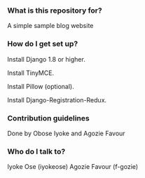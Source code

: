 
### What is this repository for? ###

A simple sample blog website 

### How do I get set up? ###

Install Django 1.8 or higher.

Install TinyMCE.

Install Pillow (optional).

Install Django-Registration-Redux.

### Contribution guidelines ###

Done by Obose Iyoke and Agozie Favour

### Who do I talk to? ###

Iyoke Ose (iyokeose)
Agozie Favour (f-gozie)
